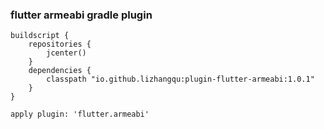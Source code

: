 ### flutter armeabi gradle plugin


```
buildscript {
    repositories {
        jcenter()
    }
    dependencies {
        classpath "io.github.lizhangqu:plugin-flutter-armeabi:1.0.1"
    }
}

apply plugin: 'flutter.armeabi'

```

